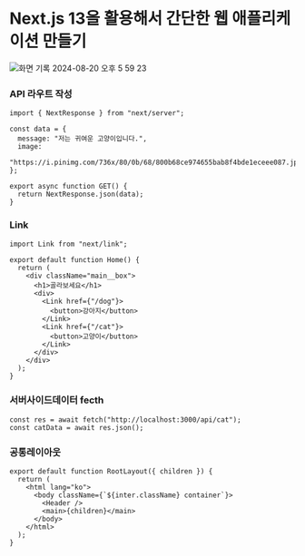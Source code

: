 # Next.js 13을 활용해서 간단한 웹 애플리케이션 만들기
![화면 기록 2024-08-20 오후 5 59 23](https://github.com/user-attachments/assets/bdbb2ccc-7389-4cc7-936c-f432fc0f57f3)

### API 라우트 작성
```
import { NextResponse } from "next/server";

const data = {
  message: "저는 귀여운 고양이입니다.",
  image:
    "https://i.pinimg.com/736x/80/0b/68/800b68ce974655bab8f4bde1eceee087.jpg",
};

export async function GET() {
  return NextResponse.json(data);
}
```

### Link
```
import Link from "next/link";

export default function Home() {
  return (
    <div className="main__box">
      <h1>골라보세요</h1>
      <div>
        <Link href={"/dog"}>
          <button>강아지</button>
        </Link>
        <Link href={"/cat"}>
          <button>고양이</button>
        </Link>
      </div>
    </div>
  );
}

```


### 서버사이드데이터 fecth
```
const res = await fetch("http://localhost:3000/api/cat");
const catData = await res.json();
```


### 공통레이아웃
```
export default function RootLayout({ children }) {
  return (
    <html lang="ko">
      <body className={`${inter.className} container`}>
        <Header />
        <main>{children}</main>
      </body>
    </html>
  );
}
```
